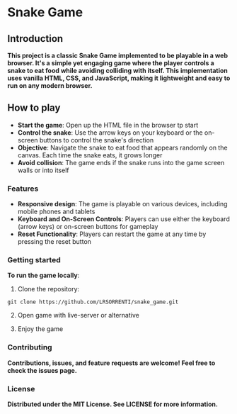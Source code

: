 # Snake Game

## Introduction

**This project is a classic Snake Game implemented to be playable in a web browser. It's a simple yet engaging game where the player controls a snake to eat food while avoiding colliding with itself. This implementation uses vanilla HTML, CSS, and JavaScript, making it lightweight and easy to run on any modern browser.**

## How to play

- **Start the game**: Open up the HTML file in the browser tp start
- **Control the snake**: Use the arrow keys on your keyboard or the on-screen buttons to control the snake's direction
- **Objective**: Navigate the snake to eat food that appears randomly on the canvas. Each time the snake eats, it grows longer
- **Avoid collision**: The game ends if the snake runs into the game screen walls or into itself

### Features

- **Responsive design**: The game is playable on various devices, including mobile phones and tablets
- **Keyboard and On-Screen Controls**: Players can use either the keyboard (arrow keys) or on-screen buttons for gameplay
- **Reset Functionality**: Players can restart the game at any time by pressing the reset button

### Getting started

**To run the game locally**:

1. Clone the repository:

```
git clone https://github.com/LRSORRENTI/snake_game.git
```

2. Open game with live-server or alternative

3. Enjoy the game

### Contributing

**Contributions, issues, and feature requests are welcome! Feel free to check the issues page.**

### License

**Distributed under the MIT License. See LICENSE for more information.**
